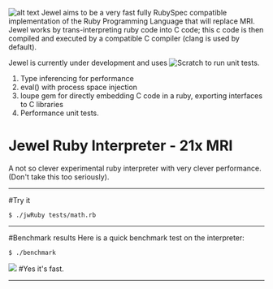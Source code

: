 ![alt text](http://s3.postimg.org/5dv6f2ws1/output3.png)
Jewel aims to be a very fast fully RubySpec compatible implementation of the Ruby Programming Language that will replace MRI.  Jewel works by trans-interpreting ruby code into C code; this c code is then compiled and executed by a compatible C compiler (clang is used by default).  

Jewel is currently under development and uses ![Scratch](https://github.com/sotownsend/scratch-rubyspec) to run unit tests.

1.  Type inferencing for performance
2.  eval() with process space injection
3.  loupe gem for directly embedding C code in a ruby, exporting interfaces to C libraries
4.  Performance unit tests.

Jewel Ruby Interpreter - 21x MRI
=====================
A not so clever experimental ruby interpreter with very clever performance.  (Don't take this too seriously).

-----

#Try it
```
$ ./jwRuby tests/math.rb
```

-----

#Benchmark results
Here is a quick benchmark test on the interpreter:

```
$ ./benchmark
```

<img src="http://s12.postimg.org/t9gkgsca5/Screen_Shot_2014_07_06_at_11_47_17_AM.png" />
#Yes it's fast.

-----
